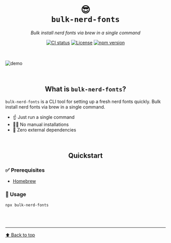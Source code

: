 <div id="top"></div>
<br />

<h1 align="center">😎<br/><code>bulk-nerd-fonts</code></h1>

<p align="center"><i>Bulk install nerd fonts via brew in a single command</i></p>

<div align="center">
  <a href="https://github.com/yusuke99/bulk-nerd-fonts/actions?query=workflow%3ACI"><img src="https://img.shields.io/github/actions/workflow/status/yusuke99/bulk-nerd-fonts/ci.yml" alt="CI status"></a>
  <a href="https://opensource.org/licenses/MIT"><img src="https://img.shields.io/npm/l/bulk-nerd-fonts" alt="License"></a>
  <a href="https://www.npmjs.com/package/bulk-nerd-fonts"><img src="https://img.shields.io/npm/v/bulk-nerd-fonts" alt="npm version"></a>
</div>

<br />
<br />

![demo](./docs/demo.gif)

<br />

<h2 align="center">What is <code>bulk-nerd-fonts</code>?</h2>

`bulk-nerd-fonts` is a CLI tool for setting up a fresh nerd fonts quickly. Bulk install nerd fonts via brew in a single command.

- ☝️ Just run a single command
- 🏄‍♂️ No manual installations
- 🦄 Zero external dependencies

<br />

<h2 align="center">Quickstart</h2>

### ✅ Prerequisites

- [Homebrew](https://brew.sh/)

### 🚀 Usage

```sh
npx bulk-nerd-fonts
```

<br />
<br />

---

[⬆️ Back to top](#top)
